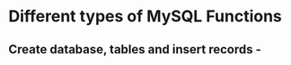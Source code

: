 # Different types of MySQL Functions

## Create database, tables and insert records -

<pre>

</pre>
